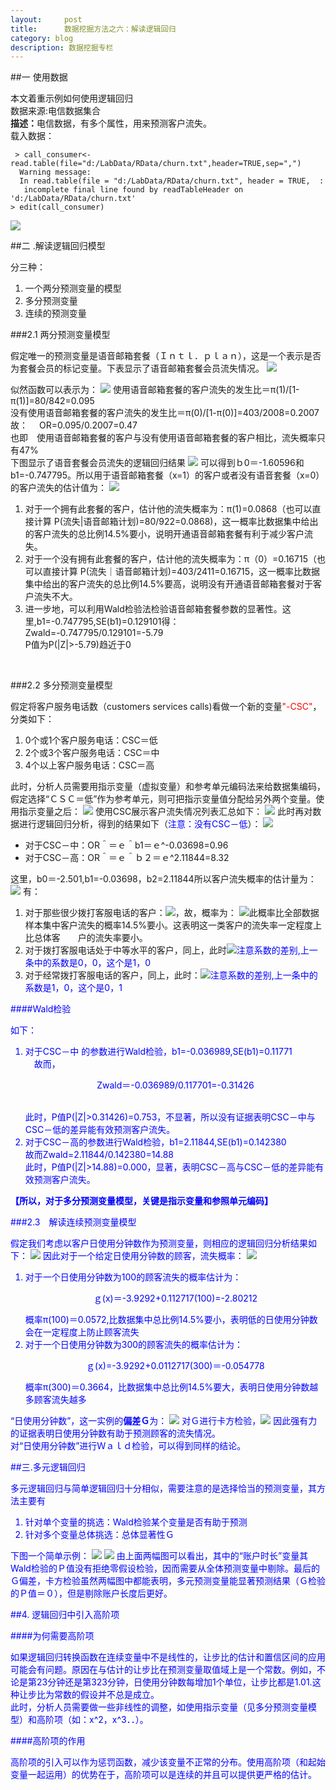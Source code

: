 ```yaml
---
layout:     post
title:      数据挖掘方法之六：解读逻辑回归
category: blog
description: 数据挖掘专栏
--- 
```


##一 使用数据

本文着重示例如何使用逻辑回归<br>
<a herf="http://download.csdn.net/detail/huangxia73/7059709">数据来源:电信数据集合</a><br>
<B>描述：</B>电信数据，有多个属性，用来预测客户流失。<br>
载入数据：

     > call_consumer<-read.table(file="d:/LabData/RData/churn.txt",header=TRUE,sep=",")  
      Warning message:  
      In read.table(file = "d:/LabData/RData/churn.txt", header = TRUE,  :  
       incomplete final line found by readTableHeader on 'd:/LabData/RData/churn.txt'  
    > edit(call_consumer) 

<img src="/images/blog/loginregressionsample1.png">

##二 .解读逻辑回归模型

分三种：
<ol>
<li>一个两分预测变量的模型</li>
<li>多分预测变量</li>
<li>连续的预测变量</li>
</ol>

###2.1 两分预测变量模型

假定唯一的预测变量是语音邮箱套餐（Ｉｎｔｌ．ｐｌａｎ），这是一个表示是否为套餐会员的标记变量。下表显示了语音邮箱套餐会员流失情况。
<img src="/images/blog/loginregressionsample2.png">

似然函数可以表示为：
<img src="/images/blog/loginregressionsample3.png">
使用语音邮箱套餐的客户流失的发生比＝π(1)/[1-π(1)]=80/842=0.095<br>
没有使用语音邮箱套餐的客户流失的发生比＝π(0)/[1-π(0)]=403/2008=0.2007 <br>故：　
<font align="center">OR=0.095/0.2007=0.47</font><br>
也即　使用语音邮箱套餐的客户与没有使用语音邮箱套餐的客户相比，流失概率只有47%<br>
下图显示了语音套餐会员流失的逻辑回归结果
<img src="/images/blog/loginregressionsample4.png">
可以得到ｂ0＝-1.60596和b1=-0.747795。所以用于语音邮箱套餐（x=1）的客户或者没有语音套餐（x=0）的客户流失的估计值为：
<img src="/images/blog/loginregressionsample5.png">
<ol>
<li>对于一个拥有此套餐的客户，估计他的流失概率为：π(1)=0.0868（也可以直接计算 P(流失|语音邮箱计划)=80/922=0.0868)，这一概率比数据集中给出的客户流失的总比例14.5%要小，说明开通语音邮箱套餐有利于减少客户流失。</li>
<li>对于一个没有拥有此套餐的客户，估计他的流失概率为：π（0）=0.16715（也可以直接计算 P(流失｜语音邮箱计划)=403/2411=0.16715，这一概率比数据集中给出的客户流失的总比例14.5%要高，说明没有开通语音邮箱套餐对于客户流失不大。</li>
<li>进一步地，可以利用Wald检验法检验语音邮箱套餐参数的显著性。这里,b1=-0.747795,SE(b1)=0.129101得：<br><font align="center">Zwald=-0.747795/0.129101=-5.79</font><br>P值为P(|Z|>-5.79)趋近于0</li>
</ol>
<br>

###2.2 多分预测变量模型

假定将客户服务电话数（customers services calls)看做一个新的变量<font color="red">"-CSC"</font>，分类如下：
<ol>
<li>0个或1个客户服务电话：CSC＝低</li>
<li>2个或3个客户服务电话：CSC＝中</li>
<li>4个以上客户服务电话：CSC＝高</li>
</ol>
此时，分析人员需要用指示变量（虚拟变量）和参考单元编码法来给数据集编码，假定选择“ＣＳＣ＝低”作为参考单元，则可把指示变量值分配给另外两个变量。使用指示变量之后：
<img src="/images/blog/loginregressionsample6.png">
使用CSC展示客户流失情况列表汇总如下：
<img src="/images/blog/loginregressionsample7.png">
此时再对数据进行逻辑回归分析，得到的结果如下（<font color="blue">注意：没有CSC－低</font>）：
<img src="/images/blog/loginregressionsample8.png">
<ul>
<li>对于CSC－中：OR＾＝ｅ＾b1＝ｅ^-0.03698=0.96</li>
<li>对于CSC－高：OR＾＝ｅ＾ｂ２＝ｅ^2.11844=8.32</li>
</ul>
这里，b0＝-2.501,b1=-0.03698，b2=2.11844所以客户流失概率的估计量为：
<img src="/images/blog/loginregressionsample9.png">
有：<br>

<ol>
<li>对于那些很少拨打客服电话的客户：<img src="/images/blog/loginregressionsample10.png">，故，概率为：
<img src="/images/blog/loginregressionsample11.png">此概率比全部数据样本集中客户流失的概率14.5%要小。这表明这一类客户的流失率一定程度上比总体客　　户的流失率要小。</li>
<li>对于拨打客服电话处于中等水平的客户，同上，此时<img src="/images/blog/loginregressionsample12.png"><font color="blue">注意系数的差别,上一条中的系数是0，0，这个是1，0</font></li>
<li>对于经常拨打客服电话的客户，同上，此时：<img src="/images/blog/loginregressionsample13.png"><font color="blue">注意系数的差别,上一条中的系数是1，0，这个是0，1</li>
</ol>

####Wald检验   

如下：
<ol>
<li>对于<font color="blue">CSC－中</font> 的参数进行Wald检验，b1=-0.036989,SE(b1)=0.11771<br>
　故而，<p align="center">Zwald＝-0.036989/0.117701=-0.31426</p><br>
此时，P值P(|Z|>0.31426)=0.753，不显著，所以没有证据表明<font color="blue">CSC－中</font>与<font color="blue">CSC－低</font>的差异能有效预测客户流失。</li>
<li>对于<font color="blue">CSC－高</font>的参数进行Wald检验，b1=2.11844,SE(b1)=0.142380　　　　故而<font align="center">Zwald=2.11844/0.142380=14.88</font><br>此时，P值P(|Z|>14.88)=0.000，显著，表明<font color="blue">CSC－高</font>与<font color="blue">CSC－低</font>的差异能有效预测客户流失。</li>
</ol>
<B>【所以，对于多分预测变量模型，关键是指示变量和参照单元编码】</B>

###2.3　解读连续预测变量模型

假定我们考虑以客户日使用分钟数作为预测变量，则相应的逻辑回归分析结果如下：
<img src="/images/blog/loginregressionsample14.png">
因此对于一个给定日使用分钟数的顾客，流失概率：
<img src="/images/blog/loginregressionsample15.png">

<ol>
<li>对于一个日使用分钟数为100的顾客流失的概率估计为：<br>
<p align="center">ｇ(x)＝-3.9292+0.112717(100)=-2.80212</p>
概率π(100)＝0.0572,比数据集中总比例14.5%要小，表明低的日使用分钟数会在一定程度上防止顾客流失
</li>
<li>对于一个日使用分钟数为300的顾客流失的概率估计为：<br>
<p align="center">ｇ(x)=-3.9292+0.0112717(300)＝-0.054778</p>概率π(300)＝0.3664，比数据集中总比例14.5%要大，表明日使用分钟数越多顾客流失越多</li>
</ol>
“日使用分钟数”，这一实例的<B>偏差Ｇ</B>为：
<img src="/images/blog/loginregressionsample16.png">
对Ｇ进行卡方检验，<img src="/images/blog/loginregressionsample17.png">
因此强有力的证据表明日使用分钟数有助于预测顾客的流失情况。<br>
对“日使用分钟数”进行Ｗａｌｄ检验，可以得到同样的结论。

##三.多元逻辑回归

多元逻辑回归与简单逻辑回归十分相似，需要注意的是选择恰当的预测变量，其方法主要有
<ol>
<li>针对单个变量的挑选：Wald检验某个变量是否有助于预测</li>
<li>针对多个变量总体挑选：总体显著性Ｇ</li>
</ol>
下图一个简单示例：
<img src="/images/blog/loginregressionsample18.png">
<img src="/images/blog/loginregressionsample19.png">
由上面两幅图可以看出，其中的“账户时长”变量其Wald检验的Ｐ值没有拒绝零假设检验，因而需要从全体预测变量中剔除。最后的Ｇ偏差，卡方检验虽然两幅图中都能表明，多元预测变量能显著预测结果（Ｇ检验的Ｐ值＝０），但是剔除账户长度后更好。

##4. 逻辑回归中引入高阶项

####为何需要高阶项

如果逻辑回归转换函数在连续变量中不是线性的，让步比的估计和置信区间的应用可能会有问题。原因在与估计的让步比在预测变量取值域上是一个常数。例如，不论是第23分钟还是第323分钟，日使用分钟数每增加1个单位，让步比都是1.01.这种让步比为常数的假设并不总是成立。<br>
此时，分析人员需要做一些非线性的调整，如使用指示变量（见多分预测变量模型）和高阶项（如：x^2，x^3．．）。<br>

####高阶项的作用

高阶项的引入可以作为惩罚函数，减少该变量不正常的分布。使用高阶项（和起始变量一起运用）的优势在于，高阶项可以是连续的并且可以提供更严格的估计。

